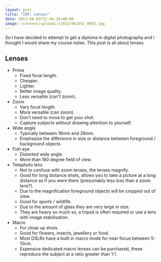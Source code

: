 ```yaml
---
layout: post
title: "IOP: Lenses"
date: 2013-06-03T22:44:26+00:00
image: /content/uploads//2013/06/DSC_0092.jpg
---
```


So I have decided to attempt to get a diploma in digital photography and I thought I would share my course notes. This post is all about lenses.

<h2>Lenses</h2>
<ul>
<li>Prime
<ul>
<li>Fixed focal length.</li>
<li>Cheaper.</li>
<li>Lighter.</li>
<li>Better image quality.</li>
<li>Less versatile (can't zoom).</li>
</ul>
</li>
<li>Zoom
<ul>
<li>Vary focal length.</li>
<li>More versatile (can zoom).</li>
<li>Don't need to move to get your shot.</li>
<li>Capture subjects without drawing attention to yourself.</li>
</ul>
</li>
<li>Wide angle
<ul>
<li>Typically between 18mm and 28mm.</li>
<li>Emphasise the difference in size or distance between foreground / background objects.</li>
</ul>
</li>
<li>Fish eye
<ul>
<li>Distorted wide angle.</li>
<li>More than 180 degree field of view.</li>
</ul>
</li>
<li>Telephoto lens
<ul>
<li>Not to confuse with zoom lenses, the lenses magnify.</li>
<li>Good for long distance shots, allows you to take a picture at a long distance as if you were there (presumably less loss than a zoom lens?).</li>
<li>Due to the magnification foreground objects will be cropped out of view.</li>
<li>Good for sports / wildlife.</li>
<li>Due to the amount of glass they are very large in size.</li>
<li>They are heavy so much so, a tripod is often required or use a lens with image stabilisation.</li>
</ul>
</li>
<li>Macro
<ul>
<li>For close up shots.</li>
<li>Good for flowers, insects, jewellery or food.</li>
<li>Most DSLRs have a built in macro mode for near focus between 5-10cm.</li>
<li>Expensive dedicated macro lenses can be purchased, these reproduce the subject at a ratio greater than 1:1.</li>
</ul>
</li>
</ul>
